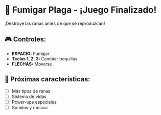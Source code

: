 # 🐸 Fumigar Plaga - ¡Juego Finalizado!

¡Destruye las ranas antes de que se reproduzcan! 

## 🎮 Controles:
- **ESPACIO:** Fumigar
- **Teclas 1, 2, 3:** Cambiar boquillas
- **FLECHAS:** Moverse

## 🚀 Próximas características:
- [ ] Más tipos de ranas
- [ ] Sistema de vidas
- [ ] Power-ups especiales
- [ ] Sonidos y música